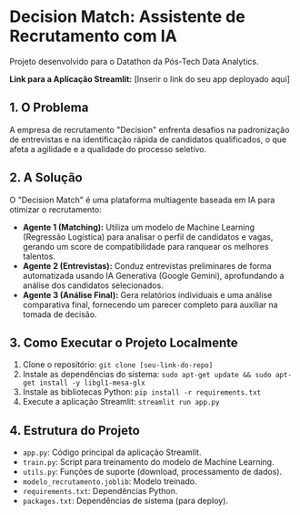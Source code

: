 # Decision Match: Assistente de Recrutamento com IA

Projeto desenvolvido para o Datathon da Pós-Tech Data Analytics.

**Link para a Aplicação Streamlit:** [Inserir o link do seu app deployado aqui]

## 1. O Problema

A empresa de recrutamento "Decision" enfrenta desafios na padronização de entrevistas e na identificação rápida de candidatos qualificados, o que afeta a agilidade e a qualidade do processo seletivo.

## 2. A Solução

O "Decision Match" é uma plataforma multiagente baseada em IA para otimizar o recrutamento:

* **Agente 1 (Matching):** Utiliza um modelo de Machine Learning (Regressão Logística) para analisar o perfil de candidatos e vagas, gerando um score de compatibilidade para ranquear os melhores talentos.
* **Agente 2 (Entrevistas):** Conduz entrevistas preliminares de forma automatizada usando IA Generativa (Google Gemini), aprofundando a análise dos candidatos selecionados.
* **Agente 3 (Análise Final):** Gera relatórios individuais e uma análise comparativa final, fornecendo um parecer completo para auxiliar na tomada de decisão.

## 3. Como Executar o Projeto Localmente

1.  Clone o repositório: `git clone [seu-link-do-repo]`
2.  Instale as dependências do sistema: `sudo apt-get update && sudo apt-get install -y libgl1-mesa-glx`
3.  Instale as bibliotecas Python: `pip install -r requirements.txt`
4.  Execute a aplicação Streamlit: `streamlit run app.py`

## 4. Estrutura do Projeto

- `app.py`: Código principal da aplicação Streamlit.
- `train.py`: Script para treinamento do modelo de Machine Learning.
- `utils.py`: Funções de suporte (download, processamento de dados).
- `modelo_recrutamento.joblib`: Modelo treinado.
- `requirements.txt`: Dependências Python.
- `packages.txt`: Dependências de sistema (para deploy).
